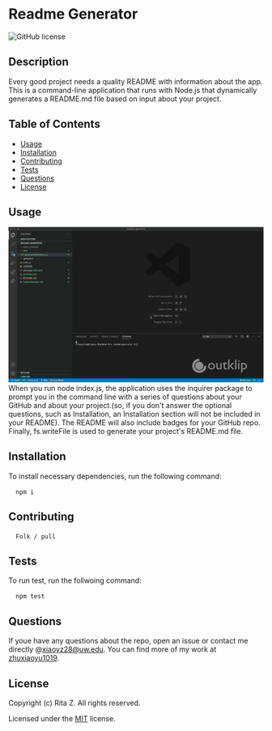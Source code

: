 
  # Readme Generator
  
  ![GitHub license](https://img.shields.io/badge/License-MIT-blue.svg)

  ## Description
  Every good project needs a quality README with information about the app. This is a command-line application that runs with Node.js that dynamically generates a README.md file based on input about your project. 

  ## Table of Contents
  * [Usage](#usage)
  * [Installation](#installation)
  * [Contributing](#contributing)
  * [Tests](#tests)
  * [Questions](#questions)
  * [License](#license)

  ## Usage
  ![demo](demo.gif)
  When you run node index.js, the application uses the inquirer package to prompt you in the command line with a series of questions about your GitHub and about your project.(so, if you don't answer the optional questions, such as Installation, an Installation section will not be included in your README). The README will also include badges for your GitHub repo. Finally, fs.writeFile is used to generate your project's README.md file. 

  ## Installation
  To install necessary dependencies, run the following command:
 
      npm i

  ## Contributing
      Folk / pull

  ## Tests
  To run test, run the follwoing command:

      npm test

  ## Questions
  If youe have any questions about the repo, open an issue or contact me directly @[xiaoyz28@uw.edu](xiaoyz28@uw.edu). You can find more of my work at [zhuxiaoyu1019](https://github.com/zhuxiaoyu1019).

  ## License 
  Copyright (c) Rita Z. All rights reserved.
  
  Licensed under the [MIT](https://choosealicense.com/licenses/mit/) license.
  